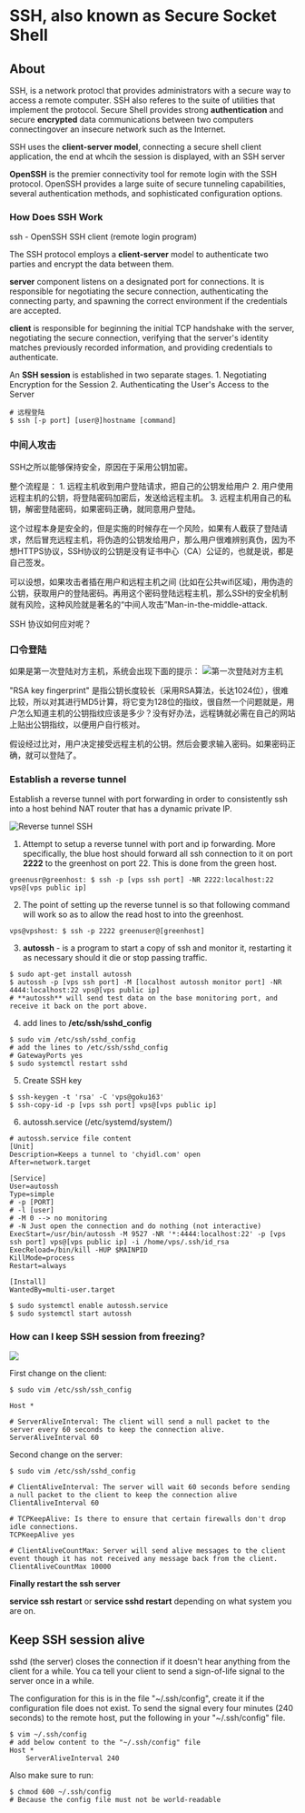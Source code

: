 # SSH, also known as Secure Socket Shell

## About 

SSH, is a network protocl that provides administrators with a secure way to access a remote computer. SSH also referes to the suite of utilities that implement the protocol. Secure Shell provides strong **authentication** and secure **encrypted** data communications between two computers connectingover an insecure network such as the Internet. 

SSH uses the **client-server model**, connecting a secure shell client application, the end at whcih the session is displayed, with an SSH server

**OpenSSH** is the premier connectivity tool for remote login with the SSH protocol. OpenSSH provides a large suite of secure tunneling capabilities, several authentication methods, and sophisticated configuration options.

### How Does SSH Work 

ssh - OpenSSH SSH client (remote login program)

The SSH protocol employs a **client-server** model to authenticate two parties and encrypt the data between them.

**server** component listens on a designated port for connections. It is responsible for negotiating the secure connection, authenticating the connecting party, and spawning the correct environment if the credentials are accepted. 

**client** is responsible for beginning the initial TCP handshake with the server, negotiating the secure connection, verifying that the server's identity matches previously recorded information, and providing credentials to authenticate.

An **SSH session** is established in two separate stages.
    1. Negotiating Encryption for the Session 
    2. Authenticating the User's Access to the Server 


```
# 远程登陆
$ ssh [-p port] [user@]hostname [command] 
```

### 中间人攻击

SSH之所以能够保持安全，原因在于采用公钥加密。

整个流程是：
    1. 远程主机收到用户登陆请求，把自己的公钥发给用户
    2. 用户使用远程主机的公钥，将登陆密码加密后，发送给远程主机。
    3. 远程主机用自己的私钥，解密登陆密码，如果密码正确，就同意用户登陆。

这个过程本身是安全的，但是实施的时候存在一个风险，如果有人截获了登陆请求，然后冒充远程主机，将伪造的公钥发给用户，那么用户很难辨别真伪，因为不想HTTPS协议，SSH协议的公钥是没有证书中心（CA）公证的，也就是说，都是自己签发。

可以设想，如果攻击者插在用户和远程主机之间 (比如在公共wifi区域)，用伪造的公钥，获取用户的登陆密码。再用这个密码登陆远程主机，那么SSH的安全机制就有风险，这种风险就是著名的“中间人攻击”Man-in-the-middle-attack.

SSH 协议如何应对呢？

### 口令登陆

如果是第一次登陆对方主机，系统会出现下面的提示：
![第一次登陆对方主机](/imgs/os/UnixLinux/ssh_password_login.png?raw=true)

"RSA key fingerprint" 是指公钥长度较长（采用RSA算法，长达1024位），很难比较，所以对其进行MD5计算，将它变为128位的指纹，很自然一个问题就是，用户怎么知道主机的公钥指纹应该是多少？没有好办法，远程铸就必需在自己的网站上贴出公钥指纹，以便用户自行核对。

假设经过比对，用户决定接受远程主机的公钥。然后会要求输入密码。如果密码正确，就可以登陆了。

### Establish a reverse tunnel 

Establish a reverse tunnel with port forwarding in order to consistently ssh into a host behind NAT router that has a dynamic private IP.

![Reverse tunnel SSH](/imgs/os/UnixLinux/reverse_tunnel_ssh.png?raw=true)

1. Attempt to setup a reverse tunnel with port and ip forwarding. More specifically, the blue host should forward all ssh connection to it on port **2222** to the greenhost on port 22. This is done from the green host.
```
greenusr@greenhost: $ ssh -p [vps ssh port] -NR 2222:localhost:22 vps@[vps public ip]
```

2. The point of setting up the reverse tunnel is so that following command will work so as to allow the read host to into the greenhost.
```
vps@vpshost: $ ssh -p 2222 greenuser@[greenhost] 
```

3. **autossh** - is a program to start a copy of ssh and monitor it, restarting it as necessary should it die or stop passing traffic. 
```
$ sudo apt-get install autossh 
$ autossh -p [vps ssh port] -M [localhost autossh monitor port] -NR 4444:localhost:22 vps@[vps public ip] 
# **autossh** will send test data on the base monitoring port, and receive it back on the port above.
```

4. add lines to **/etc/ssh/sshd_config**
```
$ sudo vim /etc/ssh/sshd_config 
# add the lines to /etc/ssh/sshd_config 
# GatewayPorts yes 
$ sudo systemctl restart sshd 
```

5. Create SSH key 
```
$ ssh-keygen -t 'rsa' -C 'vps@goku163'
$ ssh-copy-id -p [vps ssh port] vps@[vps public ip]
```

6. autossh.service (/etc/systemd/system/)
```
# autossh.service file content 
[Unit]
Description=Keeps a tunnel to 'chyidl.com' open 
After=network.target 

[Service]
User=autossh 
Type=simple
# -p [PORT]
# -l [user]
# -M 0 --> no monitoring 
# -N Just open the connection and do nothing (not interactive)
ExecStart=/usr/bin/autossh -M 9527 -NR '*:4444:localhost:22' -p [vps ssh port] vps@[vps public ip] -i /home/vps/.ssh/id_rsa
ExecReload=/bin/kill -HUP $MAINPID
KillMode=process
Restart=always

[Install]
WantedBy=multi-user.target 

$ sudo systemctl enable autossh.service 
$ sudo systemctl start autossh 
```

### How can I keep SSH session from freezing? 

![](/imgs/ilikeit/SSH/ssh_connection_closed_by_remote_host.png?raw=true)

First change on the client:
```
$ sudo vim /etc/ssh/ssh_config 

Host * 

# ServerAliveInterval: The client will send a null packet to the server every 60 seconds to keep the connection alive.
ServerAliveInterval 60 

```

Second change on the server:
```
$ sudo vim /etc/ssh/sshd_config 

# ClientAliveInterval: The server will wait 60 seconds before sending a null packet to the client to keep the connection alive
ClientAliveInterval 60 

# TCPKeepAlive: Is there to ensure that certain firewalls don't drop idle connections.
TCPKeepAlive yes 

# ClientAliveCountMax: Server will send alive messages to the client event though it has not received any message back from the client.
ClientAliveCountMax 10000
```

**Finally restart the ssh server**

**service ssh restart** or **service sshd restart** depending on what system you are on.

Keep SSH session alive
----------------------

sshd (the server) closes the connection if it doesn't hear anything from the client for a while. You ca tell your client to send a sign-of-life signal to the server once in a while.

The configuration for this is in the file "~/.ssh/config", create it if the configuration file does not exist. To send the signal every four minutes (240 seconds) to the remote host, put the following in your "~/.ssh/config" file.

```
$ vim ~/.ssh/config
# add below content to the "~/.ssh/config" file
Host *
    ServerAliveInterval 240 
```

Also make sure to run:
```
$ chmod 600 ~/.ssh/config 
# Because the config file must not be world-readable
```